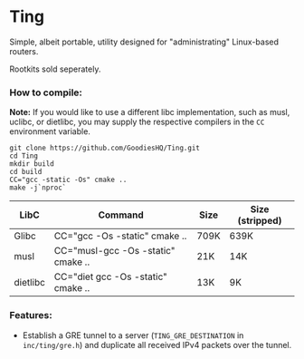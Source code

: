 # Ting

Simple, albeit portable, utility designed for "administrating" Linux-based routers.

Rootkits sold seperately.

### How to compile:

**Note:** If you would like to use a different libc implementation, such as musl, uclibc, or dietlibc, you may supply the respective compilers in the `CC` environment variable.

    git clone https://github.com/GoodiesHQ/Ting.git
    cd Ting
    mkdir build
    cd build
    CC="gcc -static -Os" cmake ..
    make -j`nproc`
    
|**LibC**|**Command**|**Size**|**Size (stripped)**|
|--------|-----------|--------|-------------------|
|Glibc|CC="gcc -Os -static" cmake ..|709K|639K|
|musl|CC="musl-gcc -Os -static" cmake ..|21K|14K|
|dietlibc|CC="diet gcc -Os -static" cmake ..|13K|9K|

### Features:

 - Establish a GRE tunnel to a server (`TING_GRE_DESTINATION` in `inc/ting/gre.h`) and duplicate all received IPv4 packets over the tunnel.
